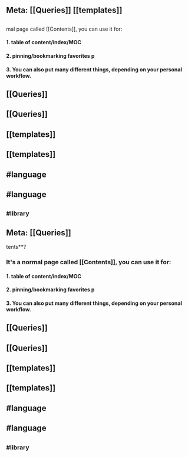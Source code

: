 ## **Meta:** [[Queries]] [[templates]]
##
mal page called [[Contents]], you can use it for:
#### 1. table of content/index/MOC
#### 2. pinning/bookmarking favorites p
#### 3. You can also put many different things, depending on your personal workflow.
## [[Queries]]
## [[Queries]]
##
## [[templates]]
## [[templates]]
##
## #language
## #language
##
###
### #library
## Meta: [[Queries]]
tents**?
### It's a normal page called [[Contents]], you can use it for:
#### 1. table of content/index/MOC
#### 2. pinning/bookmarking favorites p
#### 3. You can also put many different things, depending on your personal workflow.
## [[Queries]]
## [[Queries]]
##
## [[templates]]
## [[templates]]
##
## #language
## #language
##
###
### #library
